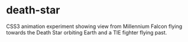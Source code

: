 # death-star
CSS3 animation experiment showing view from Millennium Falcon flying towards the Death Star orbiting Earth and a TIE fighter flying past.
